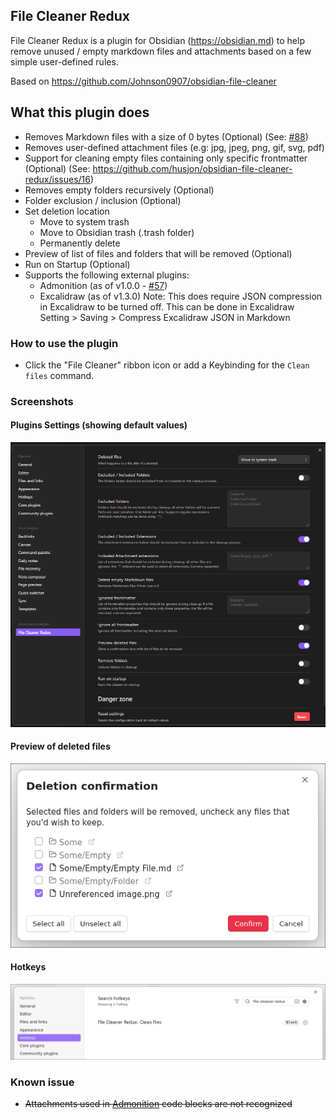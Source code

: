## File Cleaner Redux

File Cleaner Redux is a plugin for Obsidian (https://obsidian.md) to help remove unused / empty markdown files and attachments based on a few simple user-defined rules.

Based on https://github.com/Johnson0907/obsidian-file-cleaner

## What this plugin does

- Removes Markdown files with a size of 0 bytes (Optional) (See: [#88](https://github.com/husjon/obsidian-file-cleaner-redux/issues/88))
- Removes user-defined attachment files (e.g: jpg, jpeg, png, gif, svg, pdf)
- Support for cleaning empty files containing only specific frontmatter (Optional) (See: https://github.com/husjon/obsidian-file-cleaner-redux/issues/16)
- Removes empty folders recursively (Optional)
- Folder exclusion / inclusion (Optional)
- Set deletion location
  - Move to system trash
  - Move to Obsidian trash (.trash folder)
  - Permanently delete
- Preview of list of files and folders that will be removed (Optional)
- Run on Startup (Optional)
- Supports the following external plugins:
  - Admonition (as of v1.0.0 - [#57](https://github.com/husjon/obsidian-file-cleaner-redux/pull/57))
  - Excalidraw (as of v1.3.0)
    Note: This does require JSON compression in Excalidraw to be turned off.
    This can be done in Excalidraw Setting > Saving > Compress Excalidraw JSON in Markdown

### How to use the plugin

- Click the "File Cleaner" ribbon icon or add a Keybinding for the `Clean files` command.

### Screenshots

#### Plugins Settings (showing default values)

![Options](images/Options.png)

#### Preview of deleted files

![Preview deleted files confirmation](images/PreviewDeletedFiles.png)

#### Hotkeys

![Hotkeys](images/Hotkeys.png)

### Known issue

- ~~Attachments used in [Admonition](https://github.com/valentine195/obsidian-admonition) code blocks are not recognized~~

